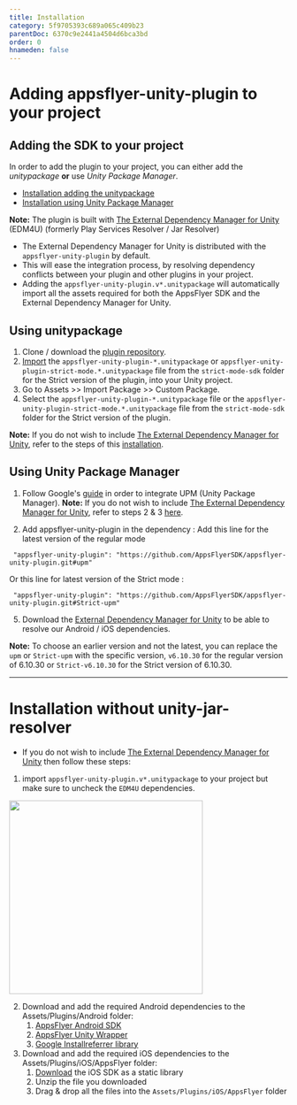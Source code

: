 ```yaml
---
title: Installation
category: 5f9705393c689a065c409b23
parentDoc: 6370c9e2441a4504d6bca3bd
order: 0
hnameden: false
---
```


# Adding appsflyer-unity-plugin to your project

## Adding the SDK to your project

In order to add the plugin to your project, you can either add the *unitypackage* **or** use *Unity Package Manager*. 
- [Installation adding the unitypackage](#using-unitypackage)
- [Installation using Unity Package Manager](#using-unity-package-manager)

**Note:**  The plugin is built with [The External Dependency Manager for Unity](https://github.com/googlesamples/unity-jar-resolver) (EDM4U) (formerly Play Services Resolver / Jar Resolver)
* The External Dependency Manager for Unity is distributed with the `appsflyer-unity-plugin` by default.
* This will ease the integration process, by resolving dependency conflicts between your plugin and other plugins in your project.
* Adding the `appsflyer-unity-plugin.v*.unitypackage` will automatically import all the assets required for both the AppsFlyer SDK and the External Dependency Manager for Unity.

## Using unitypackage
1. Clone / download the [plugin repository](https://github.com/AppsFlyerSDK/appsflyer-unity-plugin).
2. [Import](https://docs.unity3d.com/Manual/AssetPackages.html) the `appsflyer-unity-plugin-*.unitypackage` or `appsflyer-unity-plugin-strict-mode.*.unitypackage` file from the `strict-mode-sdk` folder for the Strict version of the plugin, into your Unity project.
3. Go to Assets >> Import Package >> Custom Package.
4. Select the `appsflyer-unity-plugin-*.unitypackage` file or the `appsflyer-unity-plugin-strict-mode.*.unitypackage` file from the `strict-mode-sdk` folder for the Strict version of the plugin.

**Note:** If you do not wish to include [The External Dependency Manager for Unity](https://github.com/googlesamples/unity-jar-resolver), refer to the steps of this [installation](#installation-with-unity-jar-resolver).

## Using Unity Package Manager

1. Follow Google's [guide](https://developers.google.com/unity/instructions) in order to integrate UPM (Unity Package Manager).
**Note:** If you do not wish to include [The External Dependency Manager for Unity](https://github.com/googlesamples/unity-jar-resolver), refer to steps 2 & 3 [here](#installation-without-unity-jar-resolver).


4. Add appsflyer-unity-plugin in the dependency :
Add this line for the latest version of the regular mode
```
 "appsflyer-unity-plugin": "https://github.com/AppsFlyerSDK/appsflyer-unity-plugin.git#upm"
```
 Or this line for latest version of the Strict mode :
```
 "appsflyer-unity-plugin": "https://github.com/AppsFlyerSDK/appsflyer-unity-plugin.git#Strict-upm"
```
5. Download the [External Dependency Manager for Unity](https://github.com/googlesamples/unity-jar-resolver) to be able to resolve our Android / iOS dependencies.

**Note:** To choose an earlier version and not the latest, you can replace the `upm` or `Strict-upm` with the specific version, `v6.10.30` for the regular version of 6.10.30 or `Strict-v6.10.30` for the Strict version of 6.10.30.

---

# Installation without unity-jar-resolver
  
  * If you do not wish to include [The External Dependency Manager for Unity](https://github.com/googlesamples/unity-jar-resolver) then follow these steps:
  1. import `appsflyer-unity-plugin.v*.unitypackage` to your project but make sure to uncheck the `EDM4U` dependencies.
  <img src="https://user-images.githubusercontent.com/61788924/199495968-7aa911ed-27c4-4e5b-a496-3771d0405fd4.jpeg"  width="350">

  2. Download and add the required Android dependencies to the Assets/Plugins/Android folder:
      1. [AppsFlyer Android SDK](https://repo1.maven.org/maven2/com/appsflyer/af-android-sdk/6.12.1/af-android-sdk-6.12.1.aar)
      2. [AppsFlyer Unity Wrapper](https://repo1.maven.org/maven2/com/appsflyer/unity-wrapper/6.12.10/unity-wrapper-6.12.10.aar)
      3. [Google Installreferrer library](https://mvnrepository.com/artifact/com.android.installreferrer/installreferrer/2.1)
  3. Download and add the required iOS dependencies to the Assets/Plugins/iOS/AppsFlyer folder:
      1. [Download](https://s3.eu-west-1.amazonaws.com/download.appsflyer.com/ios/6.x.x/6.12.x/6.12.0/AF-iOS-SDK-v6.12.0.zip) the iOS SDK as a static library
      2. Unzip the file you downloaded
      3. Drag & drop all the files into the `Assets/Plugins/iOS/AppsFlyer` folder
